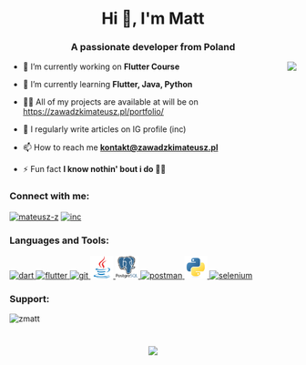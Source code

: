 <h1 align="center">Hi 👋, I'm Matt</h1>
<h3 align="center">A passionate developer from Poland</h3>

<img align="right" height="150" src="https://media.tenor.com/hVRhFeDFW6oAAAAi/anime-wave.gif"  />

- 🔭 I’m currently working on **Flutter Course**

- 🌱 I’m currently learning **Flutter, Java, Python**

- 👨‍💻 All of my projects are available at will be on https://zawadzkimateusz.pl/portfolio/

- 📝 I regularly write articles on IG profile (inc)

- 📫 How to reach me **kontakt@zawadzkimateusz.pl**

- ⚡ Fun fact **I know nothin' bout i do 🤷‍♂️**

<h3 align="left">Connect with me:</h3>
<p align="left">
<a href="https://linkedin.com/in/mateusz-z" target="blank"><img align="center" src="https://raw.githubusercontent.com/rahuldkjain/github-profile-readme-generator/master/src/images/icons/Social/linked-in-alt.svg" alt="mateusz-z" height="30" width="40" /></a>
<a href="https://instagram.com/inc" target="blank"><img align="center" src="https://raw.githubusercontent.com/rahuldkjain/github-profile-readme-generator/master/src/images/icons/Social/instagram.svg" alt="inc" height="30" width="40" /></a>
</p>

<h3 align="left">Languages and Tools:</h3>
<p align="left"> <a href="https://dart.dev" target="_blank" rel="noreferrer"> <img src="https://www.vectorlogo.zone/logos/dartlang/dartlang-icon.svg" alt="dart" width="40" height="40"/> </a> <a href="https://flutter.dev" target="_blank" rel="noreferrer"> <img src="https://www.vectorlogo.zone/logos/flutterio/flutterio-icon.svg" alt="flutter" width="40" height="40"/> </a> <a href="https://git-scm.com/" target="_blank" rel="noreferrer"> <img src="https://www.vectorlogo.zone/logos/git-scm/git-scm-icon.svg" alt="git" width="40" height="40"/> </a> <a href="https://www.java.com" target="_blank" rel="noreferrer"> <img src="https://raw.githubusercontent.com/devicons/devicon/master/icons/java/java-original.svg" alt="java" width="40" height="40"/> </a> <a href="https://www.postgresql.org" target="_blank" rel="noreferrer"> <img src="https://raw.githubusercontent.com/devicons/devicon/master/icons/postgresql/postgresql-original-wordmark.svg" alt="postgresql" width="40" height="40"/> </a> <a href="https://postman.com" target="_blank" rel="noreferrer"> <img src="https://www.vectorlogo.zone/logos/getpostman/getpostman-icon.svg" alt="postman" width="40" height="40"/> </a> <a href="https://www.python.org" target="_blank" rel="noreferrer"> <img src="https://raw.githubusercontent.com/devicons/devicon/master/icons/python/python-original.svg" alt="python" width="40" height="40"/> </a> <a href="https://www.selenium.dev" target="_blank" rel="noreferrer"> <img src="https://raw.githubusercontent.com/detain/svg-logos/780f25886640cef088af994181646db2f6b1a3f8/svg/selenium-logo.svg" alt="selenium" width="40" height="40"/> </a> </p>

<h3 align="left">Support:</h3>
<p><a href="https://www.buymeacoffee.com/zmatt"> <img align="left" src="https://cdn.buymeacoffee.com/buttons/v2/default-yellow.png" height="50" width="210" alt="zmatt" /></a></p><br><br>


<h3 align="center">
  <img src="https://profile-counter.glitch.me/mateuszzawadzki1/count.svg?"  />
</h3>

